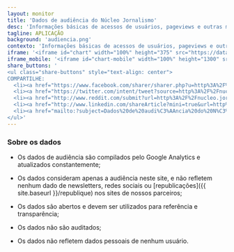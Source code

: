 ```yaml
---
layout: monitor
title: 'Dados de audiência do Núcleo Jornalismo'
desc: 'Informações básicas de acessos de usuários, pageviews e outras métricas que analisamos, como parte de nossa política de transparência'
tagline: APLICAÇÃO
background: 'audiencia.png'
contexto: 'Informações básicas de acessos de usuários, pageviews e outras métricas que analisamos, como parte de nossa política de transparência.'
iframe: '<iframe id="chart" width="100%" height="375" src="https://datastudio.google.com/embed/reporting/5111c7d8-f348-44ae-90fc-def6dfdcaf15/page/eqHFC" scrolling="no" frameborder="0" style="border:0"></iframe>'
iframe_mobile: '<iframe id="chart-mobile" width="100%" height="1300" src="https://datastudio.google.com/embed/reporting/2d1e7abc-02f5-4c79-8037-06079464e50b/page/eqHFC" frameborder="0" style="border:0" allowfullscreen></iframe>'
share_buttons: '
<ul class="share-buttons" style="text-align: center">
COMPARTILHE:
  <li><a href="https://www.facebook.com/sharer/sharer.php?u=http%3A%2F%2Fnucleo.jor.br%2Faudiencia&quote=Dados%20de%20audi%C3%AAncia%20do%20N%C3%BAcleo%20Jornalismo" target="_blank" title="Share on Facebook"><i class="fab fa-facebook-square fa-lg" aria-hidden="true"></i><span class="sr-only">Share on Facebook</span></a></li>
  <li><a href="https://twitter.com/intent/tweet?source=http%3A%2F%2Fnucleo.jor.br%2Faudiencia&text=Dados%20de%20audi%C3%AAncia%20do%20N%C3%BAcleo%20Jornalismo:%20http%3A%2F%2Fnucleo.jor.br%2Faudiencia&via=nucleojor" target="_blank" title="Tweet"><i class="fab fa-twitter-square fa-lg" aria-hidden="true"></i><span class="sr-only">Tweet</span></a></li>
  <li><a href="http://www.reddit.com/submit?url=http%3A%2F%2Fnucleo.jor.br%2Faudiencia&title=Dados%20de%20audi%C3%AAncia%20do%20N%C3%BAcleo%20Jornalismo" target="_blank" title="Submit to Reddit"><i class="fab fa-reddit-square fa-lg" aria-hidden="true"></i><span class="sr-only">Submit to Reddit</span></a></li>
  <li><a href="http://www.linkedin.com/shareArticle?mini=true&url=http%3A%2F%2Fnucleo.jor.br%2Faudiencia&title=Dados%20de%20audi%C3%AAncia%20do%20N%C3%BAcleo%20Jornalismo&summary=Informa%C3%A7%C3%B5es%20b%C3%A1sicas%20de%20acessos%20de%20usu%C3%A1rios%2C%20pageviews%20e%20outras%20m%C3%A9tricas%20que%20analisamos%2C%20como%20parte%20de%20nossa%20pol%C3%ADtica%20de%20transpar%C3%AAncia&source=http%3A%2F%2Fnucleo.jor.br%2Faudiencia" target="_blank" title="Share on LinkedIn"><i class="fab fa-linkedin fa-lg" aria-hidden="true"></i><span class="sr-only">Share on LinkedIn</span></a></li>
  <li><a href="mailto:?subject=Dados%20de%20audi%C3%AAncia%20do%20N%C3%BAcleo%20Jornalismo&body=Informa%C3%A7%C3%B5es%20b%C3%A1sicas%20de%20acessos%20de%20usu%C3%A1rios%2C%20pageviews%20e%20outras%20m%C3%A9tricas%20que%20analisamos%2C%20como%20parte%20de%20nossa%20pol%C3%ADtica%20de%20transpar%C3%AAncia:%20http%3A%2F%2Fnucleo.jor.br%2Faudiencia" target="_blank" title="Send email"><i class="fas fa-envelope-square fa-lg" aria-hidden="true"></i><span class="sr-only">Send email</span></a></li>
</ul>'
---
```


<style>
#chart-mobile {
  display: none
}

@media only screen and (max-width: 600px) {
  #chart {
    display: none
  }

  #chart-mobile{
    display: block;
    overflow: hidden
  }
}
</style>

### Sobre os dados

- Os dados de audiência são compilados pelo Google Analytics e atualizados constantemente;

- Os dados consideram apenas a audiência neste site, e não refletem nenhum dado de newsletters, redes sociais ou [republicações]({{ site.baseurl }}/republique) nos sites de nossos parceiros;

- Os dados são abertos e devem ser utilizados para referência e transparência;

- Os dados não são auditados;

- Os dados não refletem dados pessoais de nenhum usuário.
